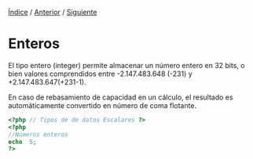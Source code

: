 [Índice](../readme.md) / [Anterior](tipo_datos_disponibles.md) / [Siguiente](../tipo-datos/tipo_datos_coma_flotante.md)

#  Enteros

El tipo entero (integer) permite almacenar un número entero en 32 bits, o bien valores comprendidos entre -2.147.483.648 (-231) y +2.147.483.647(+231-1). 

En caso de rebasamiento de capacidad en un cálculo, el resultado es automáticamente convertido en número de coma flotante.

```php
<?php // Tipos de de datos Escalares ?>
<?php
//Números enteros
echo  5;
?>
```